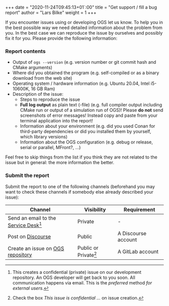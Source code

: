 +++
date = "2020-11-24T09:45:13+01`:00"
title = "Get support / fill a bug report"
author = "Lars Bilke"
weight = 1
+++

If you encounter issues using or developing OGS let us know. To help you in the best possible way we need detailed information about the problem from you. In the best case we can reproduce the issue by ourselves and possibly fix it for you. Please provide the following information:

### Report contents

- Output of `ogs --version` (e.g. version number or git commit hash and CMake arguments)
- Where did you obtained the program (e.g. self-compiled or as a binary download from the web site)
- Operating system / hardware information (e.g. Ubuntu 20.04, Intel i5-10600K, 16 GB Ram)
- Description of the issue:
  - Steps to reproduce the issue
  - **Full log output** as plain text (-file) (e.g. full compiler output including CMake run or output of a simulation run of OGS)! Please **do not** send screenshots of error messages! Instead copy and paste from your terminal application into the report!
  - Information about your environment (e.g. did you used Conan for third-party dependencies or did you installed them by yourself, which library versions)
  - Information about the OGS configuration (e.g. debug or release, serial or parallel, MFront?, ...)

Feel free to skip things from the list if you think they are not related to the issue but in general: the more information the better.

### Submit the report

Submit the report to one of the following channels (beforehand you may want to check these channels if somebody else already described your issue):

| Channel                                                                                       | Visibility                  | Requirement         |
| --------------------------------------------------------------------------------------------- | --------------------------- | ------------------- |
| Send an email to the [Service Desk](mailto:gitlab+ogs-ogs-120-issue-@opengeosys.org)[^desk]   | Private                     | -                   |
| Post on [Discourse](https://discourse.opengeosys.org)                                         | Public                      | A Discourse account |
| Create an issue on [OGS repository](https://gitlab.opengeosys.org/ogs/ogs/-/issues/new?issue) | Public or Private[^private] | A GitLab account    |

[^desk]: This creates a confidential (private) issue on our development repository. An OGS developer will get back to you soon. All communication happens via email. This is the *preferred* method *for external users*.
[^private]: Check the box *This issue is confidential ...* on issue creation.
